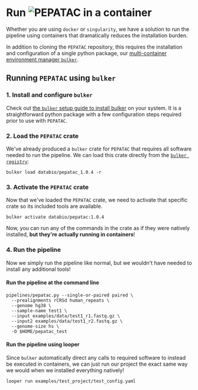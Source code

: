# Run <img src="../../img/pepatac_logo_black.svg" alt="PEPATAC" class="img-fluid" style="max-height:35px; margin-top:-15px; margin-bottom:-10px"> in a container

Whether you are using `docker` or `singularity`, we have a solution to run the pipeline using containers that dramatically reduces the installation burden.

In addition to cloning the `PEPATAC` repository, this requires the installation and configuration of a single python package, our [multi-container environment manager `bulker`](https://bulker.databio.org/en/latest/). 

## Running `PEPATAC` using `bulker`

### 1. Install and configure `bulker`

Check out [the `bulker` setup guide to install bulker](https://bulker.databio.org/en/latest/install/) on your system. It is a straightforward python package with a few configuration steps required prior to use with `PEPATAC`.

### 2. Load the `PEPATAC` crate

We've already produced a `bulker` crate for `PEPATAC` that requires all software needed to run the pipeline.  We can load this crate directly from the [`bulker registry`](http://hub.bulker.io/):
```
bulker load databio/pepatac_1.0.4 -r
```

### 3. Activate the `PEPATAC` crate

Now that we've loaded the `PEPATAC` crate, we need to activate that specific crate so its included tools are available.
```
bulker activate databio/pepatac:1.0.4
```
Now, you can run any of the commands in the crate as if they were natively installed, **but they're actually running in containers**!

### 4. Run the pipeline

Now we simply run the pipeline like normal, but we wouldn't have needed to install any additional tools!

#### Run the pipeline at the command line
```
pipelines/pepatac.py --single-or-paired paired \
  --prealignments rCRSd human_repeats \
  --genome hg38 \
  --sample-name test1 \
  --input examples/data/test1_r1.fastq.gz \
  --input2 examples/data/test1_r2.fastq.gz \
  --genome-size hs \
  -O $HOME/pepatac_test
```
#### Run the pipeline using looper

Since `bulker` automatically direct any calls to required software to instead be executed in containers, we can just run our project the exact same way we would when we installed everything natively!
```
looper run examples/test_project/test_config.yaml
```



